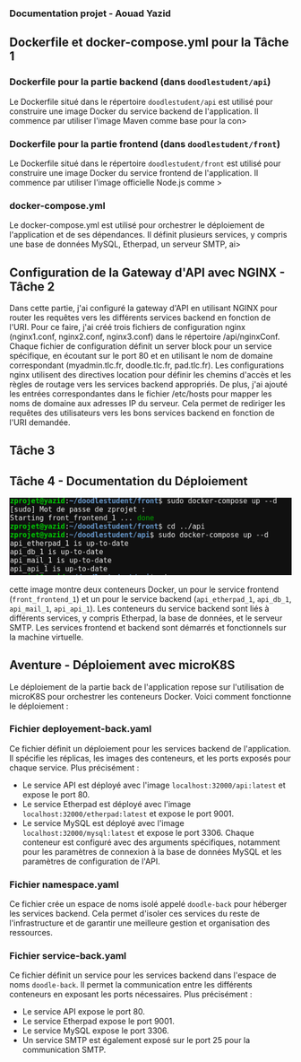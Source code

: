 ### Documentation projet - Aouad Yazid


## Dockerfile et docker-compose.yml pour la Tâche 1

### Dockerfile pour la partie backend (dans `doodlestudent/api`)

Le Dockerfile situé dans le répertoire `doodlestudent/api` est utilisé pour construire une image Docker du service backend de l'application. Il commence par utiliser l'image Maven comme base pour la con>

### Dockerfile pour la partie frontend (dans `doodlestudent/front`)

Le Dockerfile situé dans le répertoire `doodlestudent/front` est utilisé pour construire une image Docker du service frontend de l'application. Il commence par utiliser l'image officielle Node.js comme >

### docker-compose.yml

Le docker-compose.yml est utilisé pour orchestrer le déploiement de l'application et de ses dépendances. Il définit plusieurs services, y compris une base de données MySQL, Etherpad, un serveur SMTP, ai>

## Configuration de la Gateway d'API avec NGINX - Tâche 2 

Dans cette partie, j'ai configuré la gateway d'API en utilisant NGINX pour router les requêtes vers les différents services backend en fonction de l'URI. Pour ce faire, j'ai créé trois fichiers de configuration nginx (nginx1.conf, nginx2.conf, nginx3.conf) dans le répertoire /api/nginxConf. Chaque fichier de configuration définit un server block pour un service spécifique, en écoutant sur le port 80 et en utilisant le nom de domaine correspondant (myadmin.tlc.fr, doodle.tlc.fr, pad.tlc.fr). Les configurations nginx utilisent des directives location pour définir les chemins d'accès et les règles de routage vers les services backend appropriés. De plus, j'ai ajouté les entrées correspondantes dans le fichier /etc/hosts pour mapper les noms de domaine aux adresses IP du serveur. Cela permet de rediriger les requêtes des utilisateurs vers les bons services backend en fonction de l'URI demandée.

## Tâche 3

## Tâche 4 - Documentation du Déploiement
 
!["Deployment image"](deploiement.png)

cette image montre deux conteneurs Docker, un pour le service frontend (`front_frontend_1`) et un pour le service backend (`api_etherpad_1`, `api_db_1`, `api_mail_1`, `api_api_1`). Les conteneurs du service backend sont liés à différents services, y compris Etherpad, la base de données, et le serveur SMTP. Les services frontend et backend sont démarrés et fonctionnels sur la machine virtuelle.


## Aventure - Déploiement avec microK8S

Le déploiement de la partie back de l'application repose sur l'utilisation de microK8S pour orchestrer les conteneurs Docker. Voici comment fonctionne le déploiement :

### Fichier deployement-back.yaml

Ce fichier définit un déploiement pour les services backend de l'application. Il spécifie les réplicas, les images des conteneurs, et les ports exposés pour chaque service. Plus précisément :
- Le service API est déployé avec l'image `localhost:32000/api:latest` et expose le port 80.
- Le service Etherpad est déployé avec l'image `localhost:32000/etherpad:latest` et expose le port 9001.
- Le service MySQL est déployé avec l'image `localhost:32000/mysql:latest` et expose le port 3306.
Chaque conteneur est configuré avec des arguments spécifiques, notamment pour les paramètres de connexion à la base de données MySQL et les paramètres de configuration de l'API.

### Fichier namespace.yaml

Ce fichier crée un espace de noms isolé appelé `doodle-back` pour héberger les services backend. Cela permet d'isoler ces services du reste de l'infrastructure et de garantir une meilleure gestion et organisation des ressources.

### Fichier service-back.yaml

Ce fichier définit un service pour les services backend dans l'espace de noms `doodle-back`. Il permet la communication entre les différents conteneurs en exposant les ports nécessaires. Plus précisément :
- Le service API expose le port 80.
- Le service Etherpad expose le port 9001.
- Le service MySQL expose le port 3306.
- Un service SMTP est également exposé sur le port 25 pour la communication SMTP.
 
